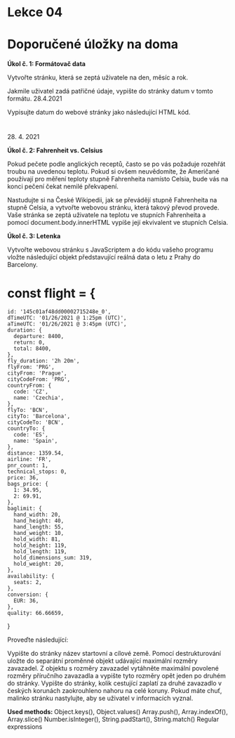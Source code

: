 # Lekce 04
# Doporučené úložky na doma

<strong>Úkol č. 1: Formátovač data</strong>

Vytvořte stránku, která se zeptá uživatele na den, měsíc a rok.

Jakmile uživatel zadá patřičné údaje, vypište do stránky datum v tomto formátu.
28.4.2021

Vypisujte datum do webové stránky jako následující HTML kód.

# <p class="date">
  <span class="day">28</span>. <span class="month">4</span>.
  <span class="year">2021</span>
  </p>

<strong>Úkol č. 2: Fahrenheit vs. Celsius</strong>

Pokud pečete podle anglických receptů, často se po vás požaduje rozehřát troubu na uvedenou teplotu. Pokud si ovšem neuvědomíte, že Američané používají pro měření teploty stupně Fahrenheita namísto Celsia, bude vás na konci pečení čekat nemilé překvapení.

Nastudujte si na České Wikipedii, jak se převádějí stupně Fahrenheita na stupně Celsia, a vytvořte webovou stránku, která takový převod provede. Vaše stránka se zeptá uživatele na teplotu ve stupních Fahrenheita a pomocí document.body.innerHTML vypíše její ekvivalent ve stupních Celsia.

<strong>Úkol č. 3: Letenka</strong>

Vytvořte webovou stránku s JavaScriptem a do kódu vašeho programu vložte následující objekt představující reálná data o letu z Prahy do Barcelony.

# const flight = {
    id: '145c01af48dd00002715248e_0',
    dTimeUTC: '01/26/2021 @ 1:25pm (UTC)',
    aTimeUTC: '01/26/2021 @ 3:45pm (UTC)',
    duration: {
      departure: 8400,
      return: 0,
      total: 8400,
    },
    fly_duration: '2h 20m',
    flyFrom: 'PRG',
    cityFrom: 'Prague',
    cityCodeFrom: 'PRG',
    countryFrom: {
      code: 'CZ',
      name: 'Czechia',
    },
    flyTo: 'BCN',
    cityTo: 'Barcelona',
    cityCodeTo: 'BCN',
    countryTo: {
      code: 'ES',
      name: 'Spain',
    },
    distance: 1359.54,
    airline: 'FR',
    pnr_count: 1,
    technical_stops: 0,
    price: 36,
    bags_price: {
      1: 34.95,
      2: 69.91,
    },
    baglimit: {
      hand_width: 20,
      hand_height: 40,
      hand_length: 55,
      hand_weight: 10,
      hold_width: 81,
      hold_height: 119,
      hold_length: 119,
      hold_dimensions_sum: 319,
      hold_weight: 20,
    },
    availability: {
      seats: 2,
    },
    conversion: {
      EUR: 36,
    },
    quality: 66.66659,
  }

Proveďte následující:

Vypište do stránky název startovní a cílové země.
Pomocí destrukturování uložte do separátní proměnné objekt udávající maximální rozměry zavazadel.
Z objektu s rozměry zavazadel vytáhněte maximální povolené rozměry příručního zavazadla a vypište tyto rozměry opět jeden po druhém do stránky.
Vypište do stránky, kolik cestující zaplatí za druhé zavazadlo v českých korunách zaokrouhleno nahoru na celé koruny.
Pokud máte chuť, malinko stránku nastylujte, aby se uživatel v informacích vyznal.

<strong>Used methods: </strong>
Object.keys(), Object.values()
Array.push(), Array.indexOf(), Array.slice()
Number.isInteger(), String.padStart(), String.match()
Regular expressions

